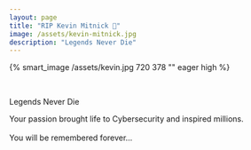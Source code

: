 ```yaml
---
layout: page
title: "RIP Kevin Mitnick 🖤" 
image: /assets/kevin-mitnick.jpg
description: "Legends Never Die"
---
```


{% smart_image /assets/kevin.jpg 720 378 "" eager high %}

<br>

<p class="memorial">
Legends Never Die
</p>

<p class="memorial-text">
Your passion brought life to Cybersecurity and inspired millions.<br><br>
You will be remembered forever…
</p>

